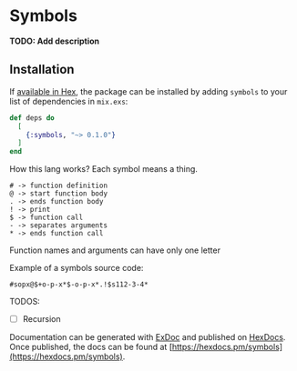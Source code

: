 # Symbols

**TODO: Add description**

## Installation

If [available in Hex](https://hex.pm/docs/publish), the package can be installed
by adding `symbols` to your list of dependencies in `mix.exs`:

```elixir
def deps do
  [
    {:symbols, "~> 0.1.0"}
  ]
end
```

How this lang works? Each symbol means a thing.

```
# -> function definition
@ -> start function body
. -> ends function body
! -> print
$ -> function call
- -> separates arguments
* -> ends function call
```

Function names and arguments can have only one letter

Example of a symbols source code:
```
#sopx@$+o-p-x*$-o-p-x*.!$s112-3-4*
```

TODOS:
- [ ] Recursion

Documentation can be generated with [ExDoc](https://github.com/elixir-lang/ex_doc)
and published on [HexDocs](https://hexdocs.pm). Once published, the docs can
be found at [https://hexdocs.pm/symbols](https://hexdocs.pm/symbols).

